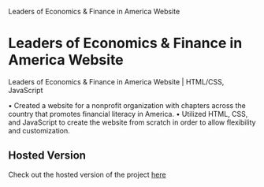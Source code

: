 Leaders of Economics & Finance in America Website 

# Leaders of Economics & Finance in America Website

Leaders of Economics & Finance in America Website | HTML/CSS, JavaScript

• Created a website for a nonprofit organization with chapters across the country that promotes financial literacy in
America.
• Utilized HTML, CSS, and JavaScript to create the website from scratch in order to allow flexibility and customization.

## Hosted Version

Check out the hosted version of the project [here](https://lefaofficial.org/)
